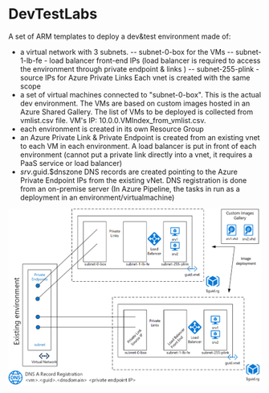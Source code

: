 # DevTestLabs

A set of ARM templates to deploy a dev&test environment made of:
 - a virtual network with 3 subnets. 
 --   subnet-0-box for the VMs
 --   subnet-1-lb-fe - load balancer front-end IPs (load balancer is required to access the environment through private endpoint & links )
 --   subnet-255-plink - source IPs for Azure Private Links
 Each vnet is created with the same scope  
 - a set of virtual machines connected to "subnet-0-box". This is the actual dev environment. The VMs are based on custom images hosted in an Azure Shared Gallery. The list of VMs to be deployed is collected from vmlist.csv file. 
    VM's IP: 10.0.0.VMIndex_from_vmlist.csv. 
 - each environment is created in its own Resource Group
 - an Azure Private Link & Private Endpoint is created from an existing vnet to each VM in each environment. A load balancer is put in front of each environment (cannot put a private link directly into a vnet, it requires a PaaS service or load balancer)
 - $srv.$guid.$dnszone DNS records are created pointing to the Azure Private Endpoint IPs from the existing vNet. DNS registration is done from an on-premise server (In Azure Pipeline, the tasks in run as a deployment in an environment/virtualmachine)

 ![alt text](DevBox.png)